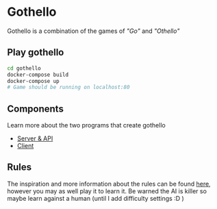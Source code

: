 # Gothello

Gothello is a combination of the games of *"Go"* and *"Othello"*

## Play gothello

```sh
cd gothello
docker-compose build
docker-compose up
# Game should be running on localhost:80
```

## Components
Learn more about the two programs that create gothello

* [Server & API](gothello-server/README.md)
* [Client](gothello-client/README.md)

## Rules

The inspiration and more information about the rules can be found [here](doc/concept.md), however you may as well play it to learn it. Be warned the
AI is killer so maybe learn against a human (until I add difficulty settings :D )
